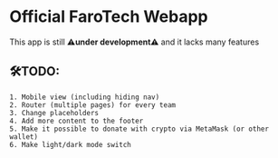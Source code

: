 # Official FaroTech Webapp

This app is still ⚠️**under development**⚠️ and it lacks many features

## 🛠️TODO:
    1. Mobile view (including hiding nav) 
    2. Router (multiple pages) for every team
    3. Change placeholders
    4. Add more content to the footer
    5. Make it possible to donate with crypto via MetaMask (or other wallet)
    6. Make light/dark mode switch